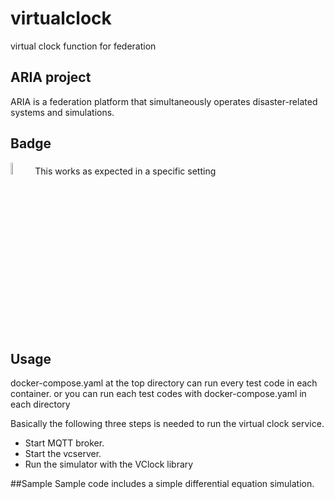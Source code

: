 # virtualclock
virtual clock function for federation

## ARIA project
ARIA is a federation platform that simultaneously operates disaster-related systems and simulations.

## Badge
<img src="https://github.com/ARIA-x/evacuation-simulator/assets/12294073/9ecfefd8-1187-4ae7-bdd5-f182a3a34ca4" width="7%">
This works as expected in a specific setting

## Usage
docker-compose.yaml at the top directory can run every test code in each container.
or you can run each test codes with docker-compose.yaml in each directory

Basically the following three steps is needed to run the virtual clock service.
- Start MQTT broker.
- Start the vcserver.
- Run the simulator with the VClock library

##Sample
Sample code includes a simple differential equation simulation.
